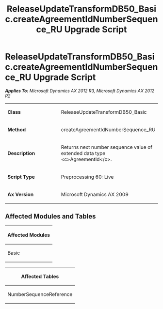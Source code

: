 ﻿---
title: ReleaseUpdateTransformDB50_Basic.createAgreementIdNumberSequence_RU Upgrade Script
TOCTitle: ReleaseUpdateTransformDB50_Basic.createAgreementIdNumberSequence_RU Upgrade Script
ms:assetid: 56d32e95-8c5c-bcba-b017-427e1ff578de
ms:mtpsurl: https://msdn.microsoft.com/en-us/library/JJ736211(v=AX.60)
ms:contentKeyID: 49708386
ms.date: 05/18/2015
mtps_version: v=AX.60
---

# ReleaseUpdateTransformDB50\_Basic.createAgreementIdNumberSequence\_RU Upgrade Script 


_**Applies To:** Microsoft Dynamics AX 2012 R3, Microsoft Dynamics AX 2012 R2_

<table>
<colgroup>
<col style="width: 50%" />
<col style="width: 50%" />
</colgroup>
<tbody>
<tr class="odd">
<td><p><strong>Class</strong></p></td>
<td><p>ReleaseUpdateTransformDB50_Basic</p></td>
</tr>
<tr class="even">
<td><p><strong>Method</strong></p></td>
<td><p>createAgreementIdNumberSequence_RU</p></td>
</tr>
<tr class="odd">
<td><p><strong>Description</strong></p></td>
<td><p>Returns next number sequence value of extended data type &lt;c&gt;AgreementId&lt;/c&gt;.</p></td>
</tr>
<tr class="even">
<td><p><strong>Script Type</strong></p></td>
<td><p>Preprocessing 60: Live</p></td>
</tr>
<tr class="odd">
<td><p><strong>Ax Version</strong></p></td>
<td><p>Microsoft Dynamics AX 2009</p></td>
</tr>
</tbody>
</table>


## Affected Modules and Tables

<table>
<colgroup>
<col style="width: 100%" />
</colgroup>
<thead>
<tr class="header">
<th><p>Affected Modules</p></th>
</tr>
</thead>
<tbody>
<tr class="odd">
<td><p>Basic</p></td>
</tr>
</tbody>
</table>


<table>
<colgroup>
<col style="width: 100%" />
</colgroup>
<thead>
<tr class="header">
<th><p>Affected Tables</p></th>
</tr>
</thead>
<tbody>
<tr class="odd">
<td><p>NumberSequenceReference</p></td>
</tr>
</tbody>
</table>

  


